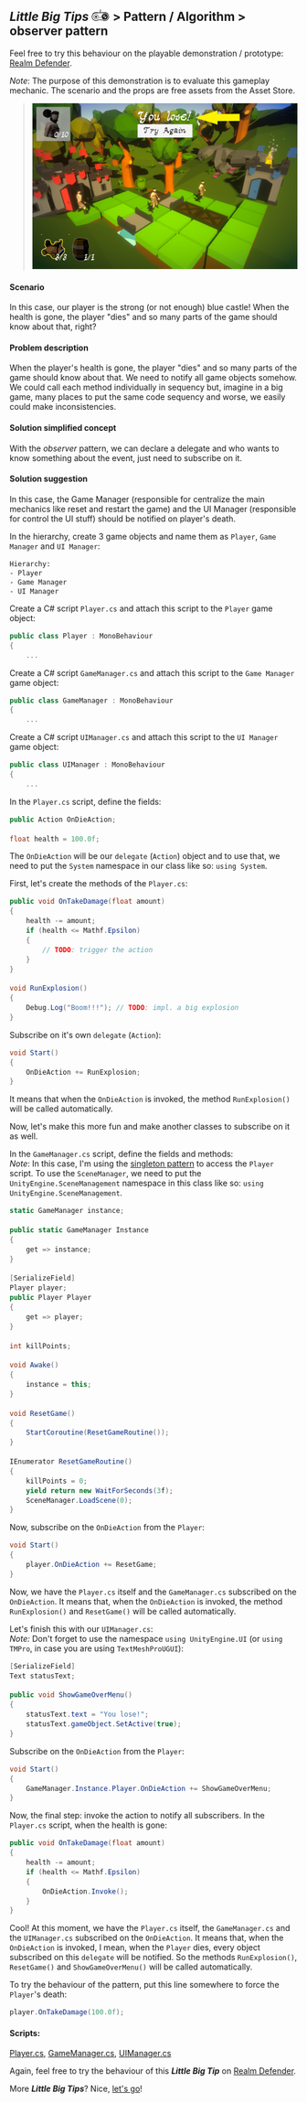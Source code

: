 ## _**Little Big Tips**_ ![Joystick](https://raw.githubusercontent.com/alissin/alissin.github.io/master/images/joystick.png) > Pattern / Algorithm > observer pattern

Feel free to try this behaviour on the playable demonstration / prototype: [Realm Defender](https://simmer.io/@alissin/realm-defender).

_Note_: The purpose of this demonstration is to evaluate this gameplay mechanic. The scenario and the props are free assets from the Asset Store.

> ![Realm Defender](./../../z_images/realm_defender/observer.png)

#### Scenario
In this case, our player is the strong (or not enough) blue castle! When the health is gone, the player "dies" and so many parts of the game should know about that, right?

#### Problem description
When the player's health is gone, the player "dies" and so many parts of the game should know about that. We need to notify all game objects somehow. We could call each method individually in sequency but, imagine in a big game, many places to put the same code sequency and worse, we easily could make inconsistencies.

#### Solution simplified concept
With the _observer_ pattern, we can declare a delegate and who wants to know something about the event, just need to subscribe on it.

#### Solution suggestion
In this case, the Game Manager (responsible for centralize the main mechanics like reset and restart the game) and the UI Manager (responsible for control the UI stuff) should be notified on player's death.

In the hierarchy, create 3 game objects and name them as `Player`, `Game Manager` and `UI Manager`:

```
Hierarchy:
- Player
- Game Manager
- UI Manager
```

Create a C# script `Player.cs` and attach this script to the `Player` game object:

```csharp
public class Player : MonoBehaviour
{
    ...
```

Create a C# script `GameManager.cs` and attach this script to the `Game Manager` game object:

```csharp
public class GameManager : MonoBehaviour
{
    ...
```

Create a C# script `UIManager.cs` and attach this script to the `UI Manager` game object:

```csharp
public class UIManager : MonoBehaviour
{
    ...
```

In the `Player.cs` script, define the fields:

```csharp
public Action OnDieAction;

float health = 100.0f;
```

The `OnDieAction` will be our `delegate` (`Action`) object and to use that, we need to put the `System` namespace in our class like so: `using System`.

First, let's create the methods of the `Player.cs`:

```csharp
public void OnTakeDamage(float amount)
{
    health -= amount;
    if (health <= Mathf.Epsilon)
    {
        // TODO: trigger the action
    }
}

void RunExplosion()
{
    Debug.Log("Boom!!!"); // TODO: impl. a big explosion
}
```

Subscribe on it's own `delegate` (`Action`):

```csharp
void Start()
{
    OnDieAction += RunExplosion;
}
```

It means that when the `OnDieAction` is invoked, the method `RunExplosion()` will be called automatically.

Now, let's make this more fun and make another classes to subscribe on it as well.

In the `GameManager.cs` script, define the fields and methods:<br/>
_Note_: In this case, I'm using the [singleton pattern](../singleton) to access the `Player` script. To use the `SceneManager`, we need to put the `UnityEngine.SceneManagement` namespace in this class like so: `using UnityEngine.SceneManagement`.

```csharp
static GameManager instance;

public static GameManager Instance
{
    get => instance;
}

[SerializeField]
Player player;
public Player Player
{
    get => player;
}

int killPoints;

void Awake()
{
    instance = this;
}

void ResetGame()
{
    StartCoroutine(ResetGameRoutine());
}

IEnumerator ResetGameRoutine()
{
    killPoints = 0;
    yield return new WaitForSeconds(3f);
    SceneManager.LoadScene(0);
}
```

Now, subscribe on the `OnDieAction` from the `Player`:

```csharp
void Start()
{
    player.OnDieAction += ResetGame;
}
```

Now, we have the `Player.cs` itself and the `GameManager.cs` subscribed on the `OnDieAction`. It means that, when the `OnDieAction` is invoked, the method `RunExplosion()` and `ResetGame()` will be called automatically.

Let's finish this with our `UIManager.cs`:<br/>
_Note:_ Don't forget to use the namespace `using UnityEngine.UI` (or `using TMPro`, in case you are using `TextMeshProUGUI`):

```csharp
[SerializeField]
Text statusText;

public void ShowGameOverMenu()
{
    statusText.text = "You lose!";
    statusText.gameObject.SetActive(true);
}
```

Subscribe on the `OnDieAction` from the `Player`:

```csharp
void Start()
{
    GameManager.Instance.Player.OnDieAction += ShowGameOverMenu;
}
```

Now, the final step: invoke the action to notify all subscribers. In the `Player.cs` script, when the health is gone:

```csharp
public void OnTakeDamage(float amount)
{
    health -= amount;
    if (health <= Mathf.Epsilon)
    {
        OnDieAction.Invoke();
    }
}
```

Cool! At this moment, we have the `Player.cs` itself, the `GameManager.cs` and the `UIManager.cs` subscribed on the `OnDieAction`. It means that, when the `OnDieAction` is invoked, I mean, when the `Player` dies, every object subscribed on this `delegate` will be notified. So the methods `RunExplosion()`, `ResetGame()` and `ShowGameOverMenu()` will be called automatically.

To try the behaviour of the pattern, put this line somewhere to force the `Player`'s death:

```csharp
player.OnTakeDamage(100.0f);
```

#### Scripts:
[Player.cs](./Player.cs), [GameManager.cs](./GameManager.cs), [UIManager.cs](./UIManager.cs)

Again, feel free to try the behaviour of this _**Little Big Tip**_ on [Realm Defender](https://simmer.io/@alissin/realm-defender).

More _**Little Big Tips**_? Nice, [let's go](https://github.com/alissin/little-big-tips)!